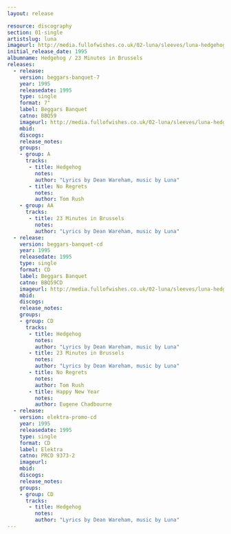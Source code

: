 ```yaml
---
layout: release

resource: discography
section: 01-single
artistslug: luna
imageurl: http://media.fullofwishes.co.uk/02-luna/sleeves/luna-hedgehog-23-minutes.jpg
initial_release_date: 1995
albumname: Hedgehog / 23 Minutes in Brussels
releases:
  - release: 
    version: beggars-banquet-7
    year: 1995
    releasedate: 1995
    type: single
    format: 7"
    label: Beggars Banquet
    catno: BBQ59
    imageurl: http://media.fullofwishes.co.uk/02-luna/sleeves/luna-hedgehog-23-minutes.jpg
    mbid: 
    discogs: 
    release_notes: 
    groups:
    - group: A
      tracks:
       - title: Hedgehog
         notes: 
         author: "Lyrics by Dean Wareham, music by Luna"
       - title: No Regrets
         notes: 
         author: Tom Rush
    - group: AA
      tracks:
       - title: 23 Minutes in Brussels
         notes: 
         author: "Lyrics by Dean Wareham, music by Luna"
  - release: 
    version: beggars-banquet-cd
    year: 1995
    releasedate: 1995
    type: single
    format: CD
    label: Beggars Banquet
    catno: BBQ59CD
    imageurl: http://media.fullofwishes.co.uk/02-luna/sleeves/luna-hedgehog-23-minutes.jpg
    mbid: 
    discogs: 
    release_notes: 
    groups:
    - group: CD
      tracks:
       - title: Hedgehog
         notes: 
         author: "Lyrics by Dean Wareham, music by Luna"
       - title: 23 Minutes in Brussels
         notes: 
         author: "Lyrics by Dean Wareham, music by Luna"
       - title: No Regrets
         notes: 
         author: Tom Rush
       - title: Happy New Year
         notes: 
         author: Eugene Chadbourne
  - release: 
    version: elektra-promo-cd
    year: 1995
    releasedate: 1995
    type: single
    format: CD
    label: Elektra
    catno: PRCD 9373-2
    imageurl: 
    mbid: 
    discogs: 
    release_notes: 
    groups:
    - group: CD
      tracks:
       - title: Hedgehog
         notes: 
         author: "Lyrics by Dean Wareham, music by Luna"
---
```

